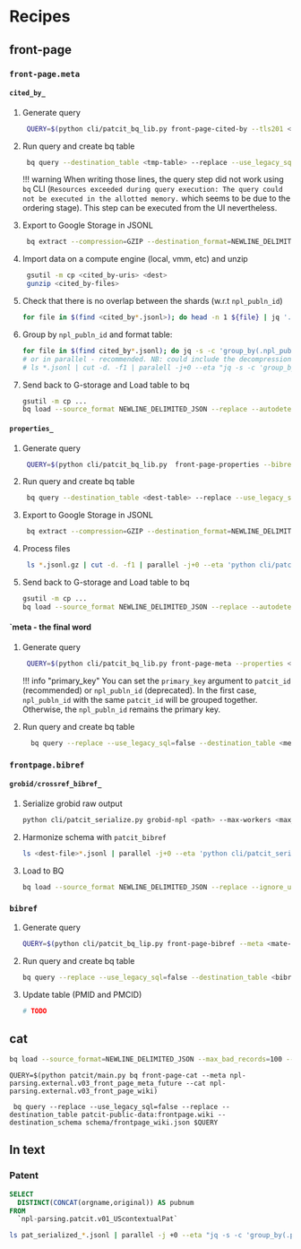 # Recipes

## front-page

### `front-page.meta`

#### `cited_by_`

1. Generate query
   ```bash
    QUERY=$(python cli/patcit_bq_lib.py front-page-cited-by --tls201 <tls201-table> --tls211 <tls211-table> --tls212 <tls201-table>)
   ```

1. Run query and create bq table
   ```bash
    bq query --destination_table <tmp-table> --replace --use_legacy_sql=false $QUERY
   ```

    !!! warning
        When writing those lines, the query step did not work using `bq` CLI (`Resources exceeded during query execution: The query could not be executed in the allotted memory.` which seems to be due to the ordering stage). This step can be executed from the UI nevertheless.


1. Export to Google Storage in JSONL
   ```bash
    bq extract --compression=GZIP --destination_format=NEWLINE_DELIMITED_JSON <tmp-table> <cited_by-uris>
   ```

1. Import data on a compute engine (local, vmm, etc) and unzip
   ```bash
    gsutil -m cp <cited_by-uris> <dest>
    gunzip <cited_by-files>
   ```

1. Check that there is no overlap between the shards (w.r.t `npl_publn_id`)
   ```bash
   for file in $(find <cited_by*.jsonl>); do head -n 1 ${file} | jq '.npl_publn_id'  && tail -n 1 ${file}| jq '.npl_publn_id' ; done | sort | uniq -d
   ```

1. Group by `npl_publn_id` and format table:
   ```bash
   for file in $(find cited_by*.jsonl); do jq -s -c 'group_by(.npl_publn_id)[] | {npl_publn_id: (.[0].npl_publn_id)|tonumber , cited_by: [ .[] | {publication_number: .publication_number, publication_date: (.publication_date)|tonumber, origin:.origin, appln_id: (.appln_id)|tonumber, docdb_family_id: (.docdb_family_id)| tonumber, inpadoc_family_id: (.inpadoc_family_id)|tonumber }],  is_cited_by_count: length}' ${file} >> "${file}_prep" ; done;
   # or in parallel - recommended. NB: could include the decompression step
   # ls *.jsonl | cut -d. -f1 | paralell -j+0 --eta "jq -s -c 'group_by(.npl_publn_id)[] | {npl_publn_id: (.[0].npl_publn_id)|tonumber , cited_by: [ .[] | {publication_number: .publication_number, publication_date: (.publication_date)|tonumber, origin:.origin, appln_id: (.appln_id)|tonumber, docdb_family_id: (.docdb_family_id)| tonumber, inpadoc_family_id: (.inpadoc_family_id)|tonumber }],  is_cited_by_count: length} {}.jsonl.gz' >> {}_prep.jsonl && gzip {}_prep.jsonl"
   ```

1. Send back to G-storage and Load table to bq
   ```bash
   gsutil -m cp ...
   bq load --source_format NEWLINE_DELIMITED_JSON --replace --autodetect <cited_by-table> <*_prep.jsonl.gz> <schema>
   ```

#### `properties_`

1. Generate query
   ```bash
    QUERY=$(python cli/patcit_bq_lib.py  front-page-properties --bibref <bibref-table> --tls214 <tls214-table>)
   ```

1. Run query and create bq table
   ```bash
    bq query --destination_table <dest-table> --replace --use_legacy_sql=false $QUERY
   ```

1. Export to Google Storage in JSONL
   ```bash
    bq extract --compression=GZIP --destination_format=NEWLINE_DELIMITED_JSON <cited_by-table> <cited_by-uris>
   ```

1. Process files
   ```bash
    ls *.jsonl.gz | cut -d. -f1 | parallel -j+0 --eta 'python cli/patcit-cli.py serialize npl-properties {}.jsonl.gz --cat-model models/en_cat_npl_sm/ >> {}_prep.jsonl && gzip {}_prep.jsonl'
   ```

1. Send back to G-storage and Load table to bq
   ```bash
   gsutil -m cp ...
   bq load --source_format NEWLINE_DELIMITED_JSON --replace --autodetect <properties-table> <*_prep.jsonl.gz>
   ```

#### `meta - the final word

1. Generate query
   ```bash
    QUERY=$(python cli/patcit_bq_lib.py front-page-meta --properties <properties-table> --cited-by <cited_by-table> --primary_key <primary_key>)
   ```

    !!! info "primary_key"
        You can set the `primary_key` argument to `patcit_id` (recommended) or `npl_publn_id` (deprecated). In the first case, `npl_publn_id` with the same `patcit_id` will be grouped together. Otherwise, the `npl_publn_id` remains the primary key.


1. Run query and create bq table
   ```bash
     bq query --replace --use_legacy_sql=false --destination_table <meta-table> --destination_schema schema/frontpage_meta_<primary_key>bq.json $QUERY
   ```

### `frontpage.bibref`

#### `grobid/crossref_bibref_`

1. Serialize grobid raw output
   ```bash
   python cli/patcit_serialize.py grobid-npl <path> --max-workers <max_workers> >> <dest-file>.jsonl
   ```

1. Harmonize schema with `patcit_bibref`
   ```bash
   ls <dest-file>*.jsonl | parallel -j+0 --eta 'python cli/patcit_serialize.py patcit-bibref {} --src-flavor <grobid/crossref> >> patcit_{.}.jsonl && gzip patcit_{.}.jsonl'
   ```

1. Load to BQ
   ```bash
   bq load --source_format NEWLINE_DELIMITED_JSON --replace --ignore_unknown_values patcit_*.jsonl.gz schema/patcit_bibref.json
   ```

### `bibref`

1. Generate query
    ```bash
    QUERY=$(python cli/patcit_bq_lip.py front-page-bibref --meta <mate-table> --bibref-grobid <table-grobid-bibref> --bibref-crossref <table-crossref-bibref> )
    ```

1. Run query and create bq table
    ```bash
    bq query --replace --use_legacy_sql=false --destination_table <bibref-table> --destination_schema schema/frontpage_bibref.json $QUERY
    ```

1. Update table (PMID and PMCID)
   ```bash
   # TODO
   ```

## cat

```bash
bq load --source_format=NEWLINE_DELIMITED_JSON --max_bad_records=100 --ignore_unknown_values --replace --autodetect npl-parsing:external.v03_front_page_wiki gs://patcit_dev/frontpage/wiki_03.jsonl.gz
```

```
QUERY=$(python patcit/main.py bq front-page-cat --meta npl-parsing.external.v03_front_page_meta_future --cat npl-parsing.external.v03_front_page_wiki)
```

```
 bq query --replace --use_legacy_sql=false --replace --destination_table patcit-public-data:frontpage.wiki --destination_schema schema/frontpage_wiki.json $QUERY
```


## In text

### Patent

```sql
SELECT
  DISTINCT(CONCAT(orgname,original)) AS pubnum
FROM
  `npl-parsing.patcit.v01_UScontextualPat`
```


```bash
ls pat_serialized_*.jsonl | parallel -j +0 --eta "jq -s -c 'group_by(.publication_number)[] | {publication_number_o: .[0].publication_number_o, citation: [ .[] | {country_code: .orgname, status: .status, original: .original, epodoc: .epodoc}]}' {} >> patcit_{}"
```
